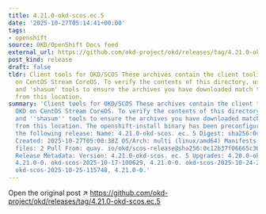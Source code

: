 ```yaml
---
title: 4.21.0-okd-scos.ec.5
date: '2025-10-27T05:14:41+00:00'
tags:
- openshift
source: OKD/OpenShift Docs feed
external_url: https://github.com/okd-project/okd/releases/tag/4.21.0-okd-scos.ec.5
post_kind: release
draft: false
tldr: Client tools for OKD/SCOS These archives contain the client tooling for OKD
  on CentOS Stream CoreOS. To verify the contents of this directory, use the 'gpg'
  and 'shasum' tools to ensure the archives you have downloaded match those published
  from this location.
summary: 'Client tools for OKD/SCOS These archives contain the client tooling for
  OKD on CentOS Stream CoreOS. To verify the contents of this directory, use the ''gpg''
  and ''shasum'' tools to ensure the archives you have downloaded match those published
  from this location. The openshift-install binary has been preconfigured to install
  the following release: Name: 4.21.0-okd-scos. ec. 5 Digest: sha256:0c12b37f06665c36edc4a14c886944479168705e31c4fddf8c624d1a29719a14
  Created: 2025-10-27T05:00:38Z OS/Arch: multi (linux/amd64) Manifests: 802 Metadata
  files: 2 Pull From: quay. io/okd/scos-release@sha256:0c12b37f06665c36edc4a14c886944479168705e31c4fddf8c624d1a29719a14
  Release Metadata: Version: 4.21.0-okd-scos. ec. 5 Upgrades: 4.20.0-okd-scos. 5,
  4.21.0-0. okd-scos-2025-10-17-100629, 4.21.0-0. okd-scos-2025-10-24-233430, 4.21.0-0.
  okd-scos-2025-10-25-115748, 4.21.0-0.'
---
```

Open the original post ↗ https://github.com/okd-project/okd/releases/tag/4.21.0-okd-scos.ec.5
